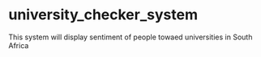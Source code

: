 # university_checker_system
This system will display sentiment of people towaed universities in South Africa
